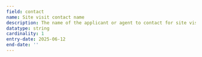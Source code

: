 ```yaml
---
field: contact
name: Site visit contact name
description: The name of the applicant or agent to contact for site visits
datatype: string
cardinality: 1
entry-date: 2025-06-12
end-date: ''
---
```

